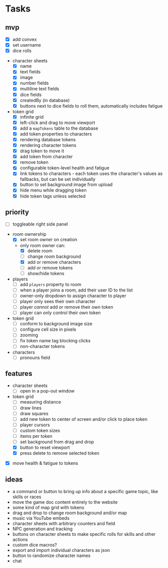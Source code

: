 # Tasks

## mvp

- [x] add convex
- [x] set username
- [x] dice rolls
- character sheets
  - [x] name
  - [x] text fields
  - [x] image
  - [x] number fields
  - [x] multiline text fields
  - [x] dice fields
  - [x] createdBy (in database)
  - [x] buttons next to dice fields to roll them, automatically includes fatigue
- token grid
  - [x] infinite grid
  - [x] left-click and drag to move viewport
  - [x] add a `mapTokens` table to the database
  - [x] add token properties to characters
  - [x] rendering database tokens
  - [x] rendering character tokens
  - [x] drag token to move it
  - [x] add token from character
  - [x] remove token
  - [x] configurable token-level health and fatigue
  - [x] link tokens to characters - each token uses the character's values as fallbacks, but can be set individually
  - [x] button to set background image from upload
  - [x] hide menu while dragging token
  - [x] hide token tags unless selected

## priority

- [ ] toggleable right side panel
- room ownership
  - [x] set room owner on creation
  - only room owner can:
    - [x] delete room
    - [ ] change room background
    - [x] add or remove characters
    - [ ] add or remove tokens
    - [ ] show/hide tokens
- players
  - [ ] add `players` property to room
  - [ ] when a player joins a room, add their user ID to the list
  - [ ] owner-only dropdown to assign character to player
  - [ ] player only sees their own character
  - [ ] player _cannot_ add or remove their own token
  - [ ] player can only control their own token
- token grid
  - [ ] conform to background image size
  - [ ] configure cell size in pixels
  - [ ] zooming
  - [ ] fix token name tag blocking clicks
  - [ ] non-character tokens
- characters
  - [ ] pronouns field

## features

- character sheets
  - [ ] open in a pop-out window
- token grid
  - [ ] measuring distance
  - [ ] draw lines
  - [ ] draw squares
  - [ ] add new token to center of screen and/or click to place token
  - [ ] player cursors
  - [ ] custom token sizes
  - [ ] items per token
  - [ ] set background from drag and drop
  - [x] button to reset viewport
  - [x] press delete to remove selected token
- [x] move health & fatigue to tokens

## ideas

- a command or button to bring up info about a specific game topic, like skills or races
- move the game doc content entirely to the website
- some kind of map grid with tokens
- drag and drop to change room background and/or map
- music via YouTube embeds
- character sheets with arbitrary counters and field
- NPC generation and tracking
- buttons on character sheets to make specific rolls for skills and other actions
- custom dice macros?
- export and import individual characters as json
- button to randomize character names
- chat

